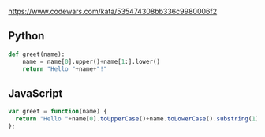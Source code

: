 https://www.codewars.com/kata/535474308bb336c9980006f2

## Python
```python
def greet(name): 
    name = name[0].upper()+name[1:].lower()
    return "Hello "+name+"!"
```

## JavaScript
```js
var greet = function(name) {
  return "Hello "+name[0].toUpperCase()+name.toLowerCase().substring(1)+"!"
};
```
